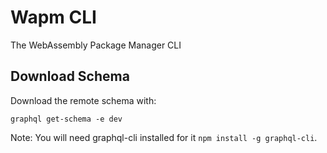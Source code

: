 # Wapm CLI

The WebAssembly Package Manager CLI

## Download Schema

Download the remote schema with:

```
graphql get-schema -e dev
```

Note: You will need graphql-cli installed for it `npm install -g graphql-cli`.
